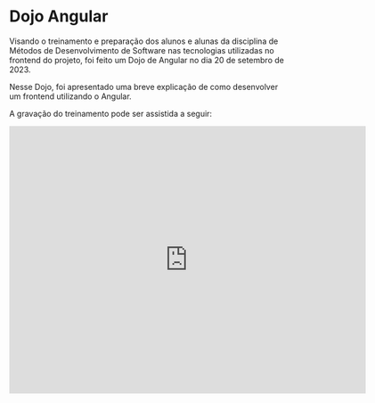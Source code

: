 # Dojo Angular

Visando o treinamento e preparação dos alunos e alunas da disciplina de Métodos de Desenvolvimento de Software nas tecnologias utilizadas no frontend do projeto, foi feito um Dojo de Angular no dia 20 de setembro de 2023.

Nesse Dojo, foi apresentado uma breve explicação de como desenvolver um frontend utilizando o Angular.

A gravação do treinamento pode ser assistida a seguir:

<iframe width="640" height="480" src="https://www.youtube.com/embed/hVNFkhu_1G4?si=ZL9BUnZH0NU_7ZX1" title="YouTube video player" frameborder="0" allow="accelerometer; autoplay; clipboard-write; encrypted-media; gyroscope; picture-in-picture; web-share" allowfullscreen></iframe>